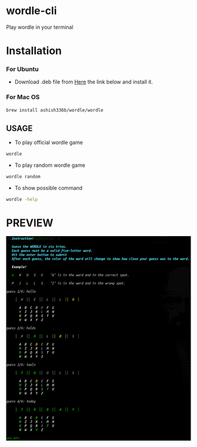 # wordle-cli
Play wordle in your terminal
# Installation
### For Ubuntu
* Download .deb file from [Here](https://github.com/ashish336b/wordle-cli/releases/download/v1.0.0/wordle_v0.0.7-1_amd64.deb) the link below and install it.

### For Mac OS
```bash
brew install ashish336b/wordle/wordle
```
## USAGE
* To play official wordle game
```bash 
wordle 
```
* To play random wordle game
```bash
wordle random
```
* To show possible command
```bash
wordle -help
```
# PREVIEW
![Image](preview/preview.png)
